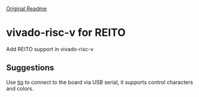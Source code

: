 [Original Readme](README.original.rst)

# vivado-risc-v for REITO

Add REITO support in vivado-risc-v
 
## Suggestions

Use [tio](https://github.com/tio/tio) to connect to the board via USB serial, it supports control characters and colors.